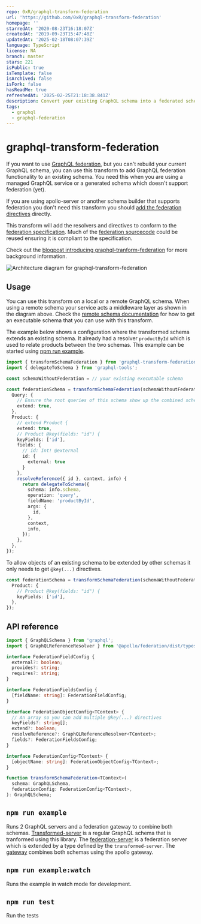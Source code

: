 ```yaml
---
repo: 0xR/graphql-transform-federation
url: 'https://github.com/0xR/graphql-transform-federation'
homepage: ''
starredAt: '2020-08-23T16:18:07Z'
createdAt: '2019-09-23T15:47:48Z'
updatedAt: '2025-02-18T08:07:39Z'
language: TypeScript
license: NA
branch: master
stars: 221
isPublic: true
isTemplate: false
isArchived: false
isFork: false
hasReadMe: true
refreshedAt: '2025-02-25T21:18:38.841Z'
description: Convert your existing GraphQL schema into a federated schema
tags:
  - graphql
  - graphql-federation
---
```


# graphql-transform-federation

If you want to use
[GraphQL federation](https://www.apollographql.com/docs/apollo-server/federation/introduction/),
but you can't rebuild your current GraphQL schema, you can use this transform to
add GraphQL federation functionality to an existing schema. You need this when
you are using a managed GraphQL service or a generated schema which doesn't
support federation (yet).

If you are using apollo-server or another schema builder that supports
federation you don't need this transform you should
[add the federation directives](https://www.apollographql.com/docs/apollo-server/federation/implementing/)
directly.

This transform will add the resolvers and directives to conform to the
[federation specification](https://www.apollographql.com/docs/apollo-server/federation/federation-spec/#federation-schema-specification).
Much of the
[federation sourcecode](https://github.com/apollographql/apollo-server/tree/master/packages/apollo-federation)
could be reused ensuring it is compliant to the specification.

Check out the
[blogpost introducing graphql-tranform-federation](https://xebia.com/blog/graphql-federation-for-everyone/)
for more background information.

![Architecture diagram for graphql-transform-federation](https://docs.google.com/drawings/d/e/2PACX-1vQkWQKeH9OClskaHoV0XPoVGl-w1_MEFGkhuRW03KG0R3SHXJXv9E4pOF4IR0EnoubS1vn1a_33UAnb/pub?w=990&h=956 'Architecture using a remote schema')

## Usage

You can use this transform on a local or a remote GraphQL schema. When using a
remote schema your service acts a middleware layer as shown in the diagram
above. Check the
[remote schema documentation](https://www.apollographql.com/docs/graphql-tools/remote-schemas/)
for how to get an executable schema that you can use with this transform.

The example below shows a configuration where the transformed schema extends an
existing schema. It already had a resolver `productById` which is used to relate
products between the two schemas. This example can be started using
[npm run example](#npm-run-example).

```typescript
import { transformSchemaFederation } from 'graphql-transform-federation';
import { delegateToSchema } from 'graphql-tools';

const schemaWithoutFederation = // your existing executable schema

const federationSchema = transformSchemaFederation(schemaWithoutFederation, {
  Query: {
    // Ensure the root queries of this schema show up the combined schema
    extend: true,
  },
  Product: {
    // extend Product {
    extend: true,
    // Product @key(fields: "id") {
    keyFields: ['id'],
    fields: {
      // id: Int! @external
      id: {
        external: true
      }
    },
    resolveReference({ id }, context, info) {
      return delegateToSchema({
        schema: info.schema,
        operation: 'query',
        fieldName: 'productById',
        args: {
          id,
        },
        context,
        info,
      });
    },
  },
});
```

To allow objects of an existing schema to be extended by other schemas it only
needs to get `@key(...)` directives.

```typescript
const federationSchema = transformSchemaFederation(schemaWithoutFederation, {
  Product: {
    // Product @key(fields: "id") {
    keyFields: ['id'],
  },
});
```

## API reference

```typescript
import { GraphQLSchema } from 'graphql';
import { GraphQLReferenceResolver } from '@apollo/federation/dist/types';

interface FederationFieldConfig {
  external?: boolean;
  provides?: string;
  requires?: string;
}

interface FederationFieldsConfig {
  [fieldName: string]: FederationFieldConfig;
}

interface FederationObjectConfig<TContext> {
  // An array so you can add multiple @key(...) directives
  keyFields?: string[];
  extend?: boolean;
  resolveReference?: GraphQLReferenceResolver<TContext>;
  fields?: FederationFieldsConfig;
}

interface FederationConfig<TContext> {
  [objectName: string]: FederationObjectConfig<TContext>;
}

function transformSchemaFederation<TContext>(
  schema: GraphQLSchema,
  federationConfig: FederationConfig<TContext>,
): GraphQLSchema;
```

## `npm run example`

Runs 2 GraphQL servers and a federation gateway to combine both schemas.
[Transformed-server](./example/transformed-server.ts) is a regular GraphQL
schema that is tranformed using this library. The
[federation-server](example/federation-server.ts) is a federation server which
is extended by a type defined by the `transformed-server`. The
[gateway](./example/gateway.ts) combines both schemas using the apollo gateway.

## `npm run example:watch`

Runs the example in watch mode for development.

## `npm run test`

Run the tests
